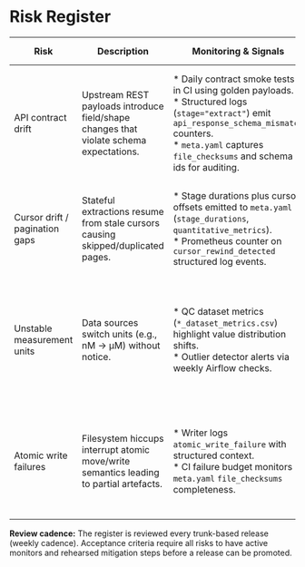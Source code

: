 # Risk Register

| Risk | Description | Monitoring & Signals | Mitigation & Response |
| --- | --- | --- | --- |
| API contract drift | Upstream REST payloads introduce field/shape changes that violate schema expectations. | * Daily contract smoke tests in CI using golden payloads.<br>* Structured logs (`stage="extract"`) emit `api_response_schema_mismatch` counters.<br>* `meta.yaml` captures `file_checksums` and schema ids for auditing. | * Tighten Pandera schema coverage and roll out hotfix releases following PEP 387.<br>* Coordinate with upstream teams; toggle feature flags via config overrides until parity restored. |
| Cursor drift / pagination gaps | Stateful extractions resume from stale cursors causing skipped/duplicated pages. | * Stage durations plus cursor offsets emitted to `meta.yaml` (`stage_durations`, `quantitative_metrics`).<br>* Prometheus counter on `cursor_rewind_detected` structured log events. | * Persist last-success cursors in metadata + storage.<br>* Auto-replay recent window on detection; raise incident if drift > 1 page. |
| Unstable measurement units | Data sources switch units (e.g., nM → µM) without notice. | * QC dataset metrics (`*_dataset_metrics.csv`) highlight value distribution shifts.<br>* Outlier detector alerts via weekly Airflow checks. | * Normalize units during transform; maintain mapping table in configs.<br>* Document conversions in CHANGELOG and schedule deprecation warnings per PEP 387. |
| Atomic write failures | Filesystem hiccups interrupt atomic move/write semantics leading to partial artefacts. | * Writer logs `atomic_write_failure` with structured context.<br>* CI failure budget monitors `meta.yaml` `file_checksums` completeness. | * All writes funnel through `UnifiedOutputWriter` with retries and cleanup.<br>* On failure rerun pipeline, verifying deterministic outputs via hash comparison. |

**Review cadence:** The register is reviewed every trunk-based release (weekly cadence). Acceptance criteria require all risks to have active monitors and rehearsed mitigation steps before a release can be promoted.
